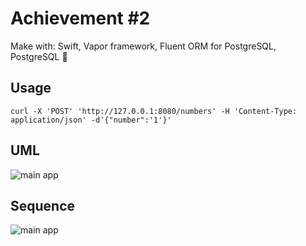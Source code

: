 # Achievement #2

Make with: Swift, Vapor framework, Fluent ORM for PostgreSQL, PostgreSQL 🚀

## Usage

```curl -X 'POST' 'http://127.0.0.1:8080/numbers' -H 'Content-Type: application/json' -d'{"number":'1'}'```

## UML

<img src="https://github.com/gruzd1sok/HSE-DSC/raw/main/UML/DiagramSerial.png" alt="main app">

## Sequence

<img src="https://github.com/gruzd1sok/HSE-DSC/raw/main/UML/SequenceDiagram.png" alt="main app">
